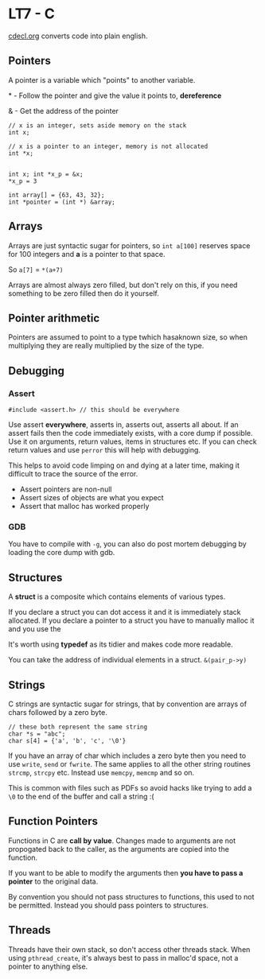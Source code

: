 # LT7 - C
[cdecl.org](https://cdecl.org) converts code into plain english.

## Pointers
A pointer is a variable which "points" to another variable.

\* - Follow the pointer and give the value it points to, **dereference**

& - Get the address of the pointer

```
// x is an integer, sets aside memory on the stack
int x;

// x is a pointer to an integer, memory is not allocated
int *x;


int x; int *x_p = &x;
*x_p = 3

int array[] = {63, 43, 32};
int *pointer = (int *) &array;
```

## Arrays
Arrays are just syntactic sugar for pointers, so `int a[100]` reserves space for 100 integers and **a** is a pointer to that space.

So `a[7]` = `*(a+7)`

Arrays are almost always zero filled, but don't rely on this, if you need something to be zero filled then do it yourself.

## Pointer arithmetic
Pointers are assumed to point to a type twhich hasaknown size, so when multiplying they are really multiplied by the size of the type.

## Debugging
### Assert
```
#include <assert.h> // this should be everywhere
```
Use assert **everywhere**, asserts in, asserts out, asserts all about. If an assert fails then the code immediately exists, with a core dump if possible. Use it on arguments, return values, items in structures etc. If you can check return values and use `perror` this will help with debugging.

This helps to avoid code limping on and dying at a later time, making it difficult to trace the source of the error.

- Assert pointers are non-null
- Assert sizes of objects are what you expect
- Assert that malloc has worked properly

### GDB
You have to compile with `-g`, you can also do post mortem debugging by loading the core dump with gdb.

## Structures
A **struct** is a composite which contains elements of various types.

If you declare a struct you can dot access it and it is immediately stack allocated. If you declare a pointer to a struct you have to manually malloc it and you use the 

It's worth using **typedef** as its tidier and makes code more readable. 

You can take the address of individual elements in a struct. `&(pair_p->y)`

## Strings
C strings are syntactic sugar for strings, that by convention are arrays of chars followed by a zero byte.

```
// these both represent the same string
char *s = "abc";
char s[4] = {'a', 'b', 'c', '\0'}
```

If you have an array of char which includes a zero byte then you need to use `write`, `send` or `fwrite`. The same applies to all the other string routines `strcmp`, `strcpy` etc. Instead use `memcpy`, `memcmp` and so on.

This is common with files such as PDFs so avoid hacks like trying to add a `\0` to the end of the buffer and call a string :(

## Function Pointers
Functions in C are **call by value**. Changes made to arguments are not propogated back to the caller, as the arguments are copied into the function.

If you want to be able to modify the arguments then **you have to pass a pointer** to the original data.

By convention you should not pass structures to functions, this used to not be permitted. Instead you should pass pointers to structures.

## Threads
Threads have their own stack, so don't access other threads stack. When using `pthread_create`, it's always best to pass in malloc'd space, not a pointer to anything else.
